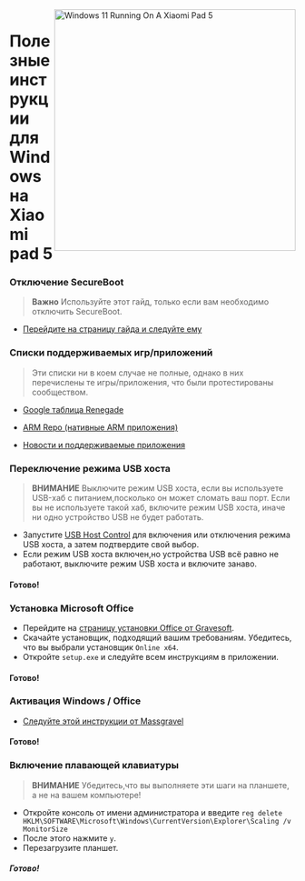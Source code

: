 <img align="right" src="https://raw.githubusercontent.com/erdilS/Port-Windows-11-Xiaomi-Pad-5/main/nabu.png" width="425" alt="Windows 11 Running On A Xiaomi Pad 5">

# Полезные инструкции для Windows на Xiaomi pad 5

### Отключение SecureBoot
> **Важно**
> Используйте этот гайд, только если вам необходимо отключить SecureBoot.

- [Перейдите на страницу гайда и следуйте ему](/guide/Russian/disable-secureboot-ru.md)

### Списки поддерживаемых игр/приложений
> Эти списки ни в коем случае не полные, однако в них перечислены те игры/приложения, что были протестированы сообществом.

- [Google таблица Renegade](https://docs.google.com/spreadsheets/d/1XYuoySgYQE0HL573sA-0RGMX7I4lt5rWJuQ8Z8yRJNY/edit?usp=drivesdk)

- [ARM Repo (нативные ARM приложения)](https://armrepo.ver.lt/)

- [Новости и поддерживаемые приложения](https://windowsonarm.org/)


### Переключение режима USB хоста
> **ВНИМАНИЕ**
> Выключите режим USB хоста, если вы используете USB-хаб с питанием,посколько он может сломать ваш порт. Если вы не используете такой хаб, включите режим USB хоста, иначе ни одно устройство USB не будет работать.

- Запустите [USB Host Control](https://github.com/Misha803/My-Scripts/releases/tag/USB-Host-Mode-Control) для включения или отключения режима USB хоста, а затем подтвердите свой выбор.
- Если режим USB хоста включен,но устройства USB всё равно не работают, выключите режим USB хоста и включите занаво.

#### Готово!


### Установка Microsoft Office
- Перейдите на [страницу установки Office от Gravesoft](https://gravesoft.dev/office_c2r_links).
- Скачайте установщик, подходящий вашим требованиям. Убедитесь, что вы выбрали установщик `Online x64`.
- Откройте `setup.exe` и следуйте всем инструкциям в приложении.

#### Готово!


### Активация Windows / Office
- [Следуйте этой инструкции от Massgravel](https://github.com/massgravel/Microsoft-Activation-Scripts)

#### Готово!


### Включение плавающей клавиатуры
> **ВНИМАНИЕ**
> Убедитесь,что вы выполняете эти шаги на планшете, а не на вашем компьютере!

- Откройте консоль от имени администратора и введите ```reg delete HKLM\SOFTWARE\Microsoft\Windows\CurrentVersion\Explorer\Scaling /v MonitorSize```
- После этого нажмите `y`.
- Перезагрузите планшет.

##### Готово!

